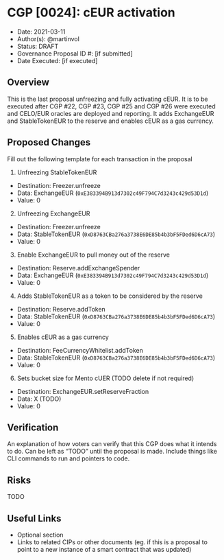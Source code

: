 # CGP [0024]: cEUR activation

- Date: 2021-03-11
- Author(s): @martinvol
- Status: DRAFT
- Governance Proposal ID #: [if submitted]
- Date Executed: [if executed]

## Overview

This is the last proposal unfreezing and fully activating cEUR. It is to be executed after CGP #22, CGP #23, CGP #25 and CGP #26 were executed and CELO/EUR oracles are deployed and reporting. It adds ExchangeEUR and StableTokenEUR to the reserve and enables cEUR as a gas currency.

## Proposed Changes


Fill out the following template for each transaction in the proposal

1. Unfreezing StableTokenEUR
  - Destination: Freezer.unfreeze
  - Data: ExchangeEUR (`0xE383394B913d7302c49F794C7d3243c429d53D1d`)
  - Value: 0
2. Unfreezing ExchangeEUR
  - Destination: Freezer.unfreeze
  - Data: StableTokenEUR (`0xD8763CBa276a3738E6DE85b4b3bF5FDed6D6cA73`)
  - Value: 0
3. Enable ExchangeEUR to pull money out of the reserve
  - Destination: Reserve.addExchangeSpender
  - Data: ExchangeEUR (`0xE383394B913d7302c49F794C7d3243c429d53D1d`)
  - Value: 0
4. Adds StableTokenEUR as a token to be considered by the reserve
  - Destination: Reserve.addToken
  - Data: StableTokenEUR (`0xD8763CBa276a3738E6DE85b4b3bF5FDed6D6cA73`)
  - Value: 0
5. Enables cEUR as a gas currency
  - Destination: FeeCurrencyWhitelist.addToken
  - Data: StableTokenEUR (`0xD8763CBa276a3738E6DE85b4b3bF5FDed6D6cA73`)
  - Value: 0
6. Sets bucket size for Mento cUER (TODO delete if not required)
  - Destination: ExchangeEUR.setReserveFraction
  - Data: X (TODO)
  - Value: 0

## Verification

An explanation of how voters can verify that this CGP does what it intends to do. Can be left as “TODO” until the proposal is made. Include things like CLI commands to run and pointers to code.

## Risks

TODO

## Useful Links

* Optional section
* Links to related CIPs or other documents (eg. if this is a proposal to point to a new instance of a smart contract that was updated)
